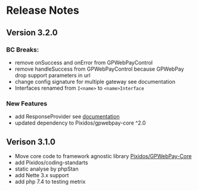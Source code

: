 # Release Notes


## Version 3.2.0


### BC Breaks:
- remove onSuccess and onError from GPWebPayControl
- remove handleSuccess from GPWebPayControl because GPWebPay drop support parameters in url
- change config signature for multiple gateway see documentation
- Interfaces renamed from `I<name>` to `<name>Interface`

### New Features

- add ResponseProvider see [documentation]()
- updated dependency to Pixidos/gpwebpay-core ^2.0

## Verison 3.1.0

- Move core code to framework agnostic library [Pixidos/GPWebPay-Core](https://github.com/Pixidos/gpwebpay-core)
- add Pixidos/coding-standarts
- static analyse by phpStan
- add Nette 3.x support
- add php 7.4 to testing metrix
